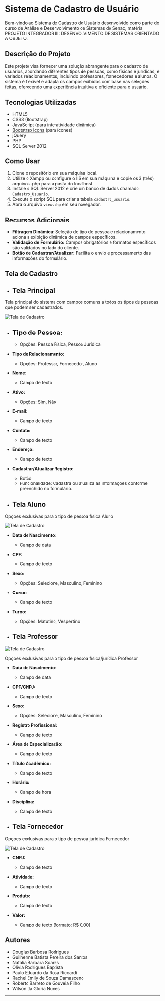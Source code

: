 # Sistema de Cadastro de Usuário

Bem-vindo ao Sistema de Cadastro de Usuário desenvolvido como parte do curso de Análise e Desenvolvimento de Sistemas do Senac, matéria PROJETO INTEGRADOR III: DESENVOLVIMENTO DE SISTEMAS ORIENTADO A OBJETO.

## Descrição do Projeto

Este projeto visa fornecer uma solução abrangente para o cadastro de usuários, abordando diferentes tipos de pessoas, como físicas e jurídicas, e variados relacionamentos, incluindo professores, fornecedores e alunos. O sistema é flexível e adapta os campos exibidos com base nas seleções feitas, oferecendo uma experiência intuitiva e eficiente para o usuário.

## Tecnologias Utilizadas

- HTML5
- CSS3 (Bootstrap)
- JavaScript (para interatividade dinâmica)
- [Bootstrap Icons](https://icons.getbootstrap.com/) (para ícones)
- jQuery
- PHP
- SQL Server 2012

## Como Usar

1. Clone o repositório em sua máquina local.
2. Utilize o Xampp ou configure o IIS em sua máquina e copie os 3 (três) arquivos .php para a pasta do localhost.
3. Instale o SQL Server 2012 e crie um banco de dados chamado `Cadastro_Usuario`.
4. Execute o script SQL para criar a tabela `cadastro_usuario`.
5. Abra o arquivo `view.php` em seu navegador.

## Recursos Adicionais

- **Filtragem Dinâmica:** Seleção de tipo de pessoa e relacionamento aciona a exibição dinâmica de campos específicos.
- **Validação de Formulário:** Campos obrigatórios e formatos específicos são validados no lado do cliente.
- **Botão de Cadastrar/Atualizar:** Facilita o envio e processamento das informações do formulário.

## Tela de Cadastro

- ## Tela Principal

Tela principal do sistema com campos comuns a todos os tipos de pessoas que podem ser cadastrados.
  
![Tela de Cadastro](01_tela_principal.png)

- ## Tipo de Pessoa:
  - Opções: Pessoa Física, Pessoa Jurídica

- **Tipo de Relacionamento:**
  - Opções: Professor, Fornecedor, Aluno
 
- **Nome:**
  - Campo de texto

- **Ativo:**
  - Opções: Sim, Não

- **E-mail:**
  - Campo de texto

- **Contato:**
  - Campo de texto

- **Endereço:**
  - Campo de texto

- **Cadastrar/Atualizar Registro:**
  - Botão
  - Funcionalidade: Cadastra ou atualiza as informações conforme preenchido no formulário.

- ## Tela Aluno

Opçoes exclusivas para o tipo de pessoa física Aluno

![Tela de Cadastro](02_tela_aluno.png)

- **Data de Nascimento:**
  - Campo de data

- **CPF:**
  - Campo de texto

- **Sexo:**
  - Opções: Selecione, Masculino, Feminino

- **Curso:**
  - Campo de texto

- **Turno:**
  - Opções: Matutino, Vespertino

- ## Tela Professor

![Tela de Cadastro](03_tela_professor.png)

Opçoes exclusivas para o tipo de pessoa física/jurídica Professor

- **Data de Nascimento:**
  - Campo de data

- **CPF/CNPJ:**
  - Campo de texto

- **Sexo:**
  - Opções: Selecione, Masculino, Feminino

- **Registro Profissional:**
  - Campo de texto

- **Área de Especialização:**
  - Campo de texto

- **Título Acadêmico:**
  - Campo de texto

- **Horário:**
  - Campo de hora

- **Disciplina:**
  - Campo de texto

- ## Tela Fornecedor

Opçoes exclusivas para o tipo de pessoa jurídica Fornecedor

![Tela de Cadastro](04_tela_fornecedor.png)

- **CNPJ:**
  - Campo de texto

- **Atividade:**
  - Campo de texto

- **Produto:**
  - Campo de texto

- **Valor:**
  - Campo de texto (formato: R$ 0,00)

## Autores

- Douglas Barbosa Rodrigues
- Guilherme Batista Pereira dos Santos
- Natalia Barbara Soares
- Olívia Rodrigues Baptista
- Paulo Eduardo da Rosa Riccardi
- Rachel Emily de Souza Damasceno
- Roberto Barreto de Gouveia Filho
- Wilson da Gloria Nunes

---

